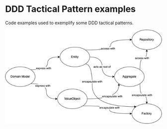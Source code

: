 DDD Tactical Pattern examples
=============================

Code examples used to exemplify some DDD tactical patterns.

![](patterns.drawio.png)
